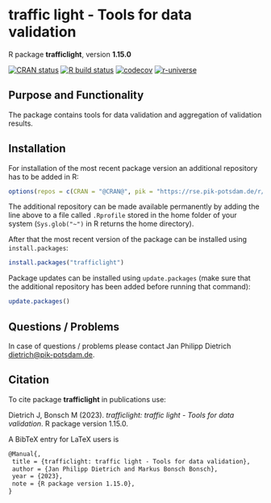 # traffic light - Tools for data validation

R package **trafficlight**, version **1.15.0**

[![CRAN status](https://www.r-pkg.org/badges/version/trafficlight)](https://cran.r-project.org/package=trafficlight)  [![R build status](https://github.com/pik-piam/trafficlight/workflows/check/badge.svg)](https://github.com/pik-piam/trafficlight/actions) [![codecov](https://codecov.io/gh/pik-piam/trafficlight/branch/master/graph/badge.svg)](https://app.codecov.io/gh/pik-piam/trafficlight) [![r-universe](https://pik-piam.r-universe.dev/badges/trafficlight)](https://pik-piam.r-universe.dev/builds)

## Purpose and Functionality

The package contains tools for data validation and aggregation of
    validation results.


## Installation

For installation of the most recent package version an additional repository has to be added in R:

```r
options(repos = c(CRAN = "@CRAN@", pik = "https://rse.pik-potsdam.de/r/packages"))
```
The additional repository can be made available permanently by adding the line above to a file called `.Rprofile` stored in the home folder of your system (`Sys.glob("~")` in R returns the home directory).

After that the most recent version of the package can be installed using `install.packages`:

```r 
install.packages("trafficlight")
```

Package updates can be installed using `update.packages` (make sure that the additional repository has been added before running that command):

```r 
update.packages()
```

## Questions / Problems

In case of questions / problems please contact Jan Philipp Dietrich <dietrich@pik-potsdam.de>.

## Citation

To cite package **trafficlight** in publications use:

Dietrich J, Bonsch M (2023). _trafficlight: traffic light - Tools for data validation_. R package version 1.15.0.

A BibTeX entry for LaTeX users is

 ```latex
@Manual{,
  title = {trafficlight: traffic light - Tools for data validation},
  author = {Jan Philipp Dietrich and Markus Bonsch Bonsch},
  year = {2023},
  note = {R package version 1.15.0},
}
```
